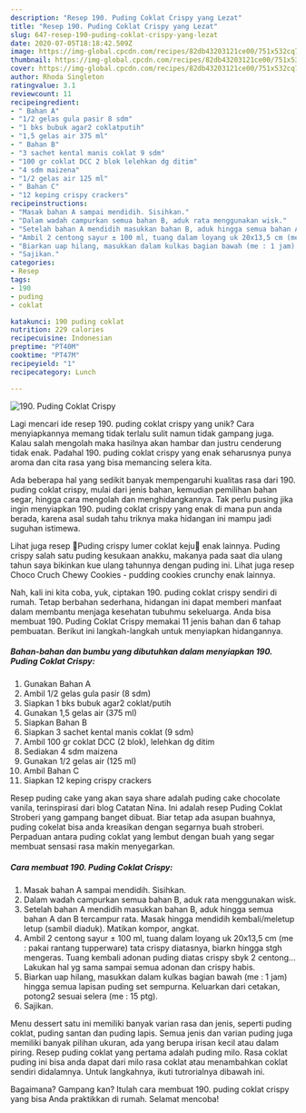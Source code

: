 ```yaml
---
description: "Resep 190. Puding Coklat Crispy yang Lezat"
title: "Resep 190. Puding Coklat Crispy yang Lezat"
slug: 647-resep-190-puding-coklat-crispy-yang-lezat
date: 2020-07-05T18:18:42.509Z
image: https://img-global.cpcdn.com/recipes/82db43203121ce00/751x532cq70/190-puding-coklat-crispy-foto-resep-utama.jpg
thumbnail: https://img-global.cpcdn.com/recipes/82db43203121ce00/751x532cq70/190-puding-coklat-crispy-foto-resep-utama.jpg
cover: https://img-global.cpcdn.com/recipes/82db43203121ce00/751x532cq70/190-puding-coklat-crispy-foto-resep-utama.jpg
author: Rhoda Singleton
ratingvalue: 3.1
reviewcount: 11
recipeingredient:
- " Bahan A"
- "1/2 gelas gula pasir 8 sdm"
- "1 bks bubuk agar2 coklatputih"
- "1,5 gelas air 375 ml"
- " Bahan B"
- "3 sachet kental manis coklat 9 sdm"
- "100 gr coklat DCC 2 blok lelehkan dg ditim"
- "4 sdm maizena"
- "1/2 gelas air 125 ml"
- " Bahan C"
- "12 keping crispy crackers"
recipeinstructions:
- "Masak bahan A sampai mendidih. Sisihkan."
- "Dalam wadah campurkan semua bahan B, aduk rata menggunakan wisk."
- "Setelah bahan A mendidih masukkan bahan B, aduk hingga semua bahan A dan B tercampur rata. Masak hingga mendidih kembali/meletup letup (sambil diaduk). Matikan kompor, angkat."
- "Ambil 2 centong sayur ± 100 ml, tuang dalam loyang uk 20x13,5 cm (me : pakai rantang tupperware) tata crispy diatasnya, biarkn hingga stgh mengeras. Tuang kembali adonan puding diatas crispy sbyk 2 centong... Lakukan hal yg sama sampai semua adonan dan crispy habis."
- "Biarkan uap hilang, masukkan dalam kulkas bagian bawah (me : 1 jam) hingga semua lapisan puding set sempurna. Keluarkan dari cetakan, potong2 sesuai selera (me : 15 ptg)."
- "Sajikan."
categories:
- Resep
tags:
- 190
- puding
- coklat

katakunci: 190 puding coklat 
nutrition: 229 calories
recipecuisine: Indonesian
preptime: "PT40M"
cooktime: "PT47M"
recipeyield: "1"
recipecategory: Lunch

---
```



![190. Puding Coklat Crispy](https://img-global.cpcdn.com/recipes/82db43203121ce00/751x532cq70/190-puding-coklat-crispy-foto-resep-utama.jpg)

Lagi mencari ide resep 190. puding coklat crispy yang unik? Cara menyiapkannya memang tidak terlalu sulit namun tidak gampang juga. Kalau salah mengolah maka hasilnya akan hambar dan justru cenderung tidak enak. Padahal 190. puding coklat crispy yang enak seharusnya punya aroma dan cita rasa yang bisa memancing selera kita.

Ada beberapa hal yang sedikit banyak mempengaruhi kualitas rasa dari 190. puding coklat crispy, mulai dari jenis bahan, kemudian pemilihan bahan segar, hingga cara mengolah dan menghidangkannya. Tak perlu pusing jika ingin menyiapkan 190. puding coklat crispy yang enak di mana pun anda berada, karena asal sudah tahu triknya maka hidangan ini mampu jadi suguhan istimewa.

Lihat juga resep 🎀Puding crispy lumer coklat keju🎀 enak lainnya. Puding crispy salah satu puding kesukaan anakku, makanya pada saat dia ulang tahun saya bikinkan kue ulang tahunnya dengan puding ini. Lihat juga resep Choco Cruch Chewy Cookies - pudding cookies crunchy enak lainnya.


Nah, kali ini kita coba, yuk, ciptakan 190. puding coklat crispy sendiri di rumah. Tetap berbahan sederhana, hidangan ini dapat memberi manfaat dalam membantu menjaga kesehatan tubuhmu sekeluarga. Anda bisa membuat 190. Puding Coklat Crispy memakai 11 jenis bahan dan 6 tahap pembuatan. Berikut ini langkah-langkah untuk menyiapkan hidangannya.

<!--inarticleads1-->

##### Bahan-bahan dan bumbu yang dibutuhkan dalam menyiapkan 190. Puding Coklat Crispy:

1. Gunakan  Bahan A
1. Ambil 1/2 gelas gula pasir (8 sdm)
1. Siapkan 1 bks bubuk agar2 coklat/putih
1. Gunakan 1,5 gelas air (375 ml)
1. Siapkan  Bahan B
1. Siapkan 3 sachet kental manis coklat (9 sdm)
1. Ambil 100 gr coklat DCC (2 blok), lelehkan dg ditim
1. Sediakan 4 sdm maizena
1. Gunakan 1/2 gelas air (125 ml)
1. Ambil  Bahan C
1. Siapkan 12 keping crispy crackers


Resep puding cake yang akan saya share adalah puding cake chocolate vanila, terinspirasi dari blog Catatan Nina. Ini adalah resep Puding Coklat Stroberi yang gampang banget dibuat. Biar tetap ada asupan buahnya, puding cokelat bisa anda kreasikan dengan segarnya buah stroberi. Perpaduan antara puding coklat yang lembut dengan buah yang segar membuat sensasi rasa makin menyegarkan. 

<!--inarticleads2-->

##### Cara membuat 190. Puding Coklat Crispy:

1. Masak bahan A sampai mendidih. Sisihkan.
1. Dalam wadah campurkan semua bahan B, aduk rata menggunakan wisk.
1. Setelah bahan A mendidih masukkan bahan B, aduk hingga semua bahan A dan B tercampur rata. Masak hingga mendidih kembali/meletup letup (sambil diaduk). Matikan kompor, angkat.
1. Ambil 2 centong sayur ± 100 ml, tuang dalam loyang uk 20x13,5 cm (me : pakai rantang tupperware) tata crispy diatasnya, biarkn hingga stgh mengeras. Tuang kembali adonan puding diatas crispy sbyk 2 centong... Lakukan hal yg sama sampai semua adonan dan crispy habis.
1. Biarkan uap hilang, masukkan dalam kulkas bagian bawah (me : 1 jam) hingga semua lapisan puding set sempurna. Keluarkan dari cetakan, potong2 sesuai selera (me : 15 ptg).
1. Sajikan.


Menu dessert satu ini memiliki banyak varian rasa dan jenis, seperti puding coklat, puding santan dan puding lapis. Semua jenis dan varian puding juga memiliki banyak pilihan ukuran, ada yang berupa irisan kecil atau dalam piring. Resep puding coklat yang pertama adalah puding milo. Rasa coklat puding ini bisa anda dapat dari milo rasa coklat atau menambahkan coklat sendiri didalamnya. Untuk langkahnya, ikuti tutrorialnya dibawah ini. 

Bagaimana? Gampang kan? Itulah cara membuat 190. puding coklat crispy yang bisa Anda praktikkan di rumah. Selamat mencoba!
